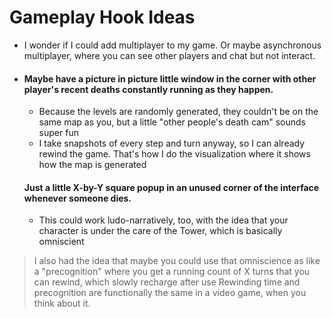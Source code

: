 # Gameplay Hook Ideas

 - I wonder if I could add multiplayer to my game. Or maybe asynchronous multiplayer, where you can see other players and chat but not interact. 
 >
- #### Maybe have a picture in picture little window in the corner with other player's recent deaths constantly running as they happen.
  - Because the levels are randomly generated, they couldn't be on the same map as you, but a little "other people's death cam"  sounds super fun 
  - I take snapshots of every step and turn anyway, so I can already rewind the game. That's how I do the visualization where it shows how the map is generated 
  >
  #### Just a little X-by-Y square popup in an unused corner of the interface whenever someone dies. 
  - This could work ludo-narratively, too, with the idea that your character is under the care of the Tower, which is basically omniscient
> I also had the idea that maybe you could use that omniscience as like a "precognition" where you get a running count of X turns that you can rewind, which slowly recharge after use
 Rewinding time and precognition are functionally the same in a video game, when you think about it.






[//]: # (These are reference links used in the body of this note and get stripped out when the markdown processor does its job. There is no need to format nicely because it shouldn't be seen. Thanks SO - http://stackoverflow.com/questions/4823468/store-comments-in-markdown-syntax)


   [dill]: <https://github.com/joemccann/dillinger>
   [git-repo-url]: <https://github.com/joemccann/dillinger.git>
   [john gruber]: <http://daringfireball.net>
   [df1]: <http://daringfireball.net/projects/markdown/>
   [markdown-it]: <https://github.com/markdown-it/markdown-it>
   [Ace Editor]: <http://ace.ajax.org>
   [node.js]: <http://nodejs.org>
   [Twitter Bootstrap]: <http://twitter.github.com/bootstrap/>
   [jQuery]: <http://jquery.com>
   [@tjholowaychuk]: <http://twitter.com/tjholowaychuk>
   [express]: <http://expressjs.com>
   [AngularJS]: <http://angularjs.org>
   [Gulp]: <http://gulpjs.com>

   [PlDb]: <https://github.com/joemccann/dillinger/tree/master/plugins/dropbox/README.md>
   [PlGh]: <https://github.com/joemccann/dillinger/tree/master/plugins/github/README.md>
   [PlGd]: <https://github.com/joemccann/dillinger/tree/master/plugins/googledrive/README.md>
   [PlOd]: <https://github.com/joemccann/dillinger/tree/master/plugins/onedrive/README.md>
   [PlMe]: <https://github.com/joemccann/dillinger/tree/master/plugins/medium/README.md>
   [PlGa]: <https://github.com/RahulHP/dillinger/blob/master/plugins/googleanalytics/README.md>
